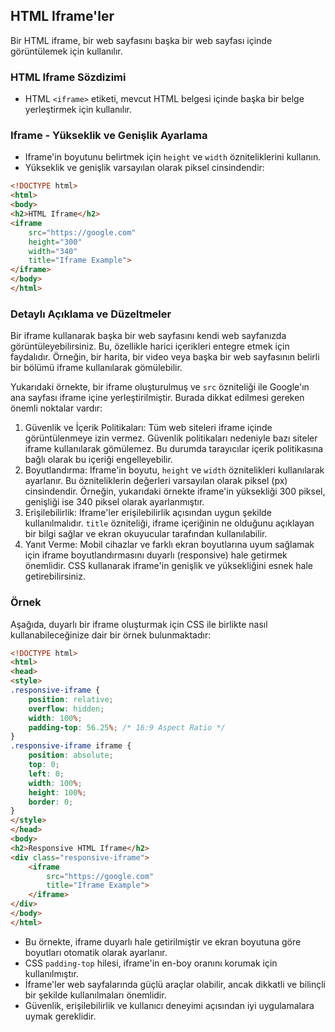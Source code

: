 ## HTML Iframe'ler

 Bir HTML iframe, bir web sayfasını başka bir web sayfası içinde görüntülemek için kullanılır.

### HTML Iframe Sözdizimi

- HTML `<iframe>` etiketi, mevcut HTML belgesi içinde başka bir belge yerleştirmek için kullanılır.

### Iframe - Yükseklik ve Genişlik Ayarlama

- Iframe'in boyutunu belirtmek için `height` ve `width` özniteliklerini kullanın.
- Yükseklik ve genişlik varsayılan olarak piksel cinsindendir:

```html
<!DOCTYPE html>
<html>
<body>
<h2>HTML Iframe</h2>
<iframe 
    src="https://google.com" 
    height="300" 
    width="340" 
    title="Iframe Example">
</iframe>
</body>
</html>
```

### Detaylı Açıklama ve Düzeltmeler

Bir iframe kullanarak başka bir web sayfasını kendi web sayfanızda görüntüleyebilirsiniz. Bu, özellikle harici içerikleri entegre etmek için faydalıdır. Örneğin, bir harita, bir video veya başka bir web sayfasının belirli bir bölümü iframe kullanılarak gömülebilir.

Yukarıdaki örnekte, bir iframe oluşturulmuş ve `src` özniteliği ile Google'ın ana sayfası iframe içine yerleştirilmiştir. Burada dikkat edilmesi gereken önemli noktalar vardır:

1. Güvenlik ve İçerik Politikaları: Tüm web siteleri iframe içinde görüntülenmeye izin vermez. Güvenlik politikaları nedeniyle bazı siteler iframe kullanılarak gömülemez. Bu durumda tarayıcılar içerik politikasına bağlı olarak bu içeriği engelleyebilir.
2. Boyutlandırma: Iframe'in boyutu, `height` ve `width` öznitelikleri kullanılarak ayarlanır. Bu özniteliklerin değerleri varsayılan olarak piksel (px) cinsindendir. Örneğin, yukarıdaki örnekte iframe'in yüksekliği 300 piksel, genişliği ise 340 piksel olarak ayarlanmıştır.
3. Erişilebilirlik: Iframe'ler erişilebilirlik açısından uygun şekilde kullanılmalıdır. `title` özniteliği, iframe içeriğinin ne olduğunu açıklayan bir bilgi sağlar ve ekran okuyucular tarafından kullanılabilir.
4. Yanıt Verme: Mobil cihazlar ve farklı ekran boyutlarına uyum sağlamak için iframe boyutlandırmasını duyarlı (responsive) hale getirmek önemlidir. CSS kullanarak iframe'in genişlik ve yüksekliğini esnek hale getirebilirsiniz.

### Örnek

Aşağıda, duyarlı bir iframe oluşturmak için CSS ile birlikte nasıl kullanabileceğinize dair bir örnek bulunmaktadır:

```html
<!DOCTYPE html>
<html>
<head>
<style>
.responsive-iframe {
    position: relative;
    overflow: hidden;
    width: 100%;
    padding-top: 56.25%; /* 16:9 Aspect Ratio */
}
.responsive-iframe iframe {
    position: absolute;
    top: 0;
    left: 0;
    width: 100%;
    height: 100%;
    border: 0;
}
</style>
</head>
<body>
<h2>Responsive HTML Iframe</h2>
<div class="responsive-iframe">
    <iframe 
        src="https://google.com" 
        title="Iframe Example">
    </iframe>
</div>
</body>
</html>
```

- Bu örnekte, iframe duyarlı hale getirilmiştir ve ekran boyutuna göre boyutları otomatik olarak ayarlanır. 
- CSS `padding-top` hilesi, iframe'in en-boy oranını korumak için kullanılmıştır.
- İframe'ler web sayfalarında güçlü araçlar olabilir, ancak dikkatli ve bilinçli bir şekilde kullanılmaları önemlidir. 
- Güvenlik, erişilebilirlik ve kullanıcı deneyimi açısından iyi uygulamalara uymak gereklidir.
